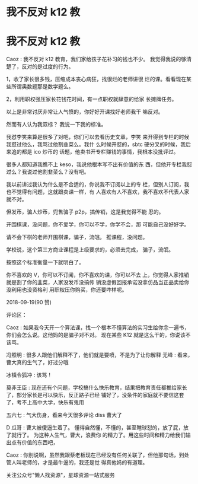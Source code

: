 # 我不反对 k12 教

# 我不反对 k12 教

Caoz : 我不反对 k12 教育，我们家给孩子花补习的钱也不少。 我觉得我说的够清楚了，反对的是过度的行为。

1，收了家长很多钱，压缩成本丧心病狂，找很烂的老师讲很 烂的课。看看现在某些所谓奥数题那是数学题么。

2，利用职权强压家长花钱花时间，有一点职权就肆意的给家 长摊牌任务。

以上是非常讨厌非常让人气愤的，你好好开课找好老师我干 嘛反对。

然而有人认为我双标？ 我说一下我的标准。

我怼李笑来算是很多了对吧，你们可以去看历史文章，李笑 来开得到专栏的时候我怼过他么，我骂过他割韭菜么。我什 么时候开怼的，sbtc 硬分叉的时候，我后来追的都是 ico 炒币的 话题，他卖书开专栏赚钱的事情，我根本没批评过。

很多人都知道我瞧不上 keso，我说他根本写不出有价值的东 西，但他开专栏我怼过么？我说过他割韭菜么？没有吧。

我以前讲过我认为什么是不合适的，你说我不订阅以上的专 栏，但别人订阅，我也不觉得有问题，这就跟卖课一样，有 人喜欢有人不喜欢，我不喜欢不代表人家就不对。

但发币，骗人炒币，兜售骗子 p2p，搞传销，这是我觉得不能 忍的。

开围棋课，没问题，你不爱学，你可以不学，你学不会，那 可能自己没好好学。

请不会下棋的老师开围棋课，骗子，流氓。 推课程，没问题。

学校说，这个第三方商业课程是上级要求的，必须去完成， 骗子，流氓。

按照这个标准衡量一下就明白了。

你不喜欢的 V，你可以不订阅，你不喜欢的课，你可以不去 上，你觉得人家推销就是割了你的韭菜，人家没发币没搞传 销没虚假回报承诺没拿仿品当正品卖给你没利用也没资格利 用职权压你购买，你还要咋样呢。

2018-09-19(90 赞)

评论区：

Caoz : 如果我今天开一个算法课，找一个根本不懂算法的实习生给你念一遍书，你们会怎么说。这他妈的是骗子对不对。 现在某些 K12 就是这么干的，你说该不该骂。

冯照明 : 很多人跟他们解释不了，他们就是要喷，不是为了让你解释 无峰 : 看来，曹大真的生气了，好过分哦

冰镇令狐冲 : 该骂！

莫非王臣 : 现在还有个问题，学校搞什么快乐教育，结果把教育责任都推给家长了，部分家长是可以快乐，反正路子已经 铺好了，没条件的家庭就不要信这套了，考不上高中大学，快乐有鬼用

五六七 : 气大伤身，看来今天很多评论 diss 曹大了

D 瓜哥 : 曹大被傻逼生着了。 懂得自然懂，不懂的，甚至瞎球怼的，放了屁，放了就行了。 为这种人生气，曹大，浪费你 的精力了。用这些时间和精力给我们输出点有价值的东西吧，

Caoz : 你别说啊，虽然我跟蔡老板现在已经没有任何关联了，但他那句话，到处管人叫老师的，才是最牛逼的，我还是觉 得真他妈的有道理。

关注公众号"懒人找资源"，星球资源一站式服务